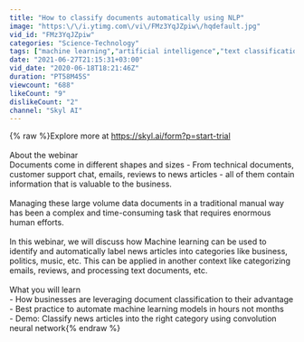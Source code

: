 ```yaml
---
title: "How to classify documents automatically using NLP"
image: "https:\/\/i.ytimg.com\/vi\/FMz3YqJZpiw\/hqdefault.jpg"
vid_id: "FMz3YqJZpiw"
categories: "Science-Technology"
tags: ["machine learning","artificial intelligence","text classification"]
date: "2021-06-27T21:15:31+03:00"
vid_date: "2020-06-18T18:21:46Z"
duration: "PT58M45S"
viewcount: "688"
likeCount: "9"
dislikeCount: "2"
channel: "Skyl AI"
---
```

{% raw %}Explore more at  <a rel="nofollow" target="blank" href="https://skyl.ai/form?p=start-trial">https://skyl.ai/form?p=start-trial</a><br /><br />About the webinar<br />Documents come in different shapes and sizes - From technical documents, customer support chat, emails, reviews to news articles - all of them contain information that is valuable to the business.<br /><br />Managing these large volume data documents in a traditional manual way has been a complex and time-consuming task that requires enormous human efforts.<br /><br />In this webinar, we will discuss how Machine learning can be used to identify and automatically label news articles into categories like business, politics, music, etc. This can be applied in another context like categorizing emails, reviews, and processing text documents, etc.<br /><br />What you will learn<br />- How businesses are leveraging document classification to their advantage<br />- Best practice to automate machine learning models in hours not months<br />- Demo: Classify news articles into the right category using convolution neural network{% endraw %}

